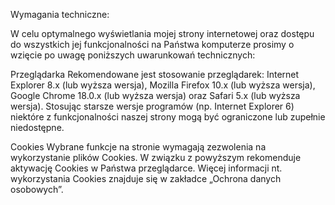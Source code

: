 Wymagania techniczne:

W celu optymalnego wyświetlania mojej strony internetowej oraz dostępu do wszystkich jej funkcjonalności na Państwa komputerze prosimy o wzięcie po uwagę poniższych uwarunkowań technicznych:

Przeglądarka
Rekomendowane jest stosowanie przeglądarek: Internet Explorer 8.x (lub wyższa wersja), Mozilla Firefox 10.x (lub wyższa wersja), Google Chrome 18.0.x (lub wyższa wersja) oraz Safari 5.x (lub wyższa wersja).
Stosując starsze wersje programów (np. Internet Explorer 6) niektóre z funkcjonalności naszej strony mogą być ograniczone lub zupełnie niedostępne. 

Cookies
Wybrane funkcje na stronie wymagają zezwolenia na wykorzystanie plików Cookies. W związku z powyższym rekomenduje aktywację Cookies w Państwa przeglądarce. Więcej informacji nt. wykorzystania Cookies znajduje się w zakładce „Ochrona danych osobowych”.
